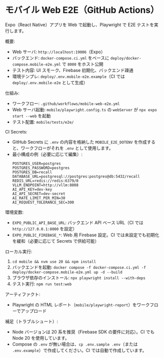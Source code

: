 # モバイル Web E2E（GitHub Actions）

Expo（React Native）アプリを Web で起動し、Playwright で E2E テストを実行します。

概要:
- Web サーバ: `http://localhost:19006`（Expo）
- バックエンド: `docker-compose.ci.yml` をベースに `deploy/docker-compose.mobile-e2e.yml` で `8000` をホスト公開
- テスト内容: UI スモーク、Firebase 初期化、バックエンド疎通
- 環境テンプレ: `deploy/.env.mobile-e2e.example`（CI では `deploy/.env.mobile-e2e` として生成）

仕組み:
- ワークフロー: `.github/workflows/mobile-web-e2e.yml`
- Web サーバ起動: `mobile/playwright.config.ts` の `webServer` が `npx expo start --web` を起動
- テスト配置: `mobile/tests/e2e/`

CI Secrets:
- GitHub Secrets に `.env` の内容を格納した `MOBILE_E2E_DOTENV` を作成すると、ワークフローがそれを `.env` として使用します。
- 最小構成の例（必要に応じて編集）:
  ```
  POSTGRES_USER=postgres
  POSTGRES_PASSWORD=postgres
  POSTGRES_DB=recall
  DATABASE_URL=postgresql://postgres:postgres@db:5432/recall
  REDIS_URL=redis://redis:6379/0
  VLLM_ENDPOINT=http://vllm:8008
  AI_API_KEY=dev-key
  AI_API_SECRET=dev-secret
  AI_RATE_LIMIT_PER_MIN=30
  AI_REQUEST_TOLERANCE_SEC=300
  ```

環境変数:
- `EXPO_PUBLIC_API_BASE_URL`: バックエンド API ベース URL（CI では `http://127.0.0.1:8000` を設定）
- `EXPO_PUBLIC_FIREBASE_*`: Web 用 Firebase 設定。CI では未設定でも初期化を緩和（必要に応じて Secrets で供給可能）

ローカル実行:
1. `cd mobile && nvm use 20 && npm install`
2. バックエンドを起動: `docker compose -f docker-compose.ci.yml -f deploy/docker-compose.mobile-e2e.yml up -d --build`
3. ブラウザ依存のインストール: `npx playwright install --with-deps`
4. テスト実行: `npm run test:web`

アーティファクト:
- Playwright の HTML レポート（`mobile/playwright-report`）をワークフローでアップロード

補足（トラブルシュート）:
- Node バージョンは 20 系を推奨（Firebase SDK の要件に対応）。CI でも Node 20 を使用しています。
- Compose の `.env` が無い場合は、`cp .env.sample .env`（または `.env.example`）で作成してください。CI では自動で作成しています。
